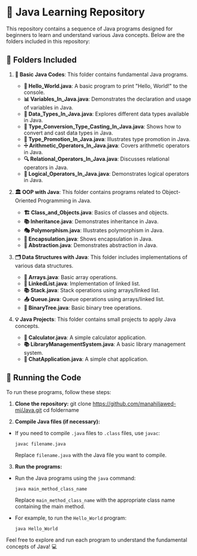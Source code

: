 # 📘 Java Learning Repository

This repository contains a sequence of Java programs designed for beginners to learn and understand various Java concepts. Below are the folders included in this repository:

## 📁 Folders Included

1. **📝 Basic Java Codes**: This folder contains fundamental Java programs.
   - **👋 Hello_World.java**: A basic program to print "Hello, World!" to the console.
   - **📊 Variables_In_Java.java**: Demonstrates the declaration and usage of variables in Java.
   - **🔢 Data_Types_In_Java.java**: Explores different data types available in Java.
   - **🔄 Type_Conversion_Type_Casting_In_Java.java**: Shows how to convert and cast data types in Java.
   - **🚀 Type_Promotion_In_Java.java**: Illustrates type promotion in Java.
   - **➗ Arithmetic_Operators_In_Java.java**: Covers arithmetic operators in Java.
   - **🔍 Relational_Operators_In_Java.java**: Discusses relational operators in Java.
   - **🔗 Logical_Operators_In_Java.java**: Demonstrates logical operators in Java.

2. **🏛️ OOP with Java**: This folder contains programs related to Object-Oriented Programming in Java.
   - **🏗️ Class_and_Objects.java**: Basics of classes and objects.
   - **📚 Inheritance.java**: Demonstrates inheritance in Java.
   - **🎭 Polymorphism.java**: Illustrates polymorphism in Java.
   - **🔐 Encapsulation.java**: Shows encapsulation in Java.
   - **🎨 Abstraction.java**: Demonstrates abstraction in Java.

3. **🗂️ Data Structures with Java**: This folder includes implementations of various data structures.
   - **📁 Arrays.java**: Basic array operations.
   - **🔗 LinkedList.java**: Implementation of linked list.
   - **📚 Stack.java**: Stack operations using arrays/linked list.
   - **📤 Queue.java**: Queue operations using arrays/linked list.
   - **🌳 BinaryTree.java**: Basic binary tree operations.

4. **💡 Java Projects**: This folder contains small projects to apply Java concepts.
   - **🧮 Calculator.java**: A simple calculator application.
   - **📚 LibraryManagementSystem.java**: A basic library management system.
   - **💬 ChatApplication.java**: A simple chat application.

## 🚀 Running the Code

To run these programs, follow these steps:

1. **Clone the repository:**
    git clone https://github.com/manahiljawed-mj/Java.git
    cd foldername

2. **Compile Java files (if necessary):**
- If you need to compile `.java` files to `.class` files, use `javac`:
  ```
  javac filename.java
  ```
  Replace `filename.java` with the Java file you want to compile.

3. **Run the programs:**
- Run the Java programs using the `java` command:
  ```
  java main_method_class_name
  ```
  Replace `main_method_class_name` with the appropriate class name containing the main method.

- For example, to run the `Hello_World` program:
  ```
  java Hello_World
  ```

Feel free to explore and run each program to understand the fundamental concepts of Java! 💻
